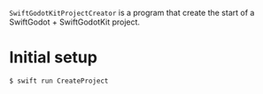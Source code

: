 `SwiftGodotKitProjectCreator` is a program that create the start of a SwiftGodot + SwiftGodotKit project.

# Initial setup

```
$ swift run CreateProject
```
